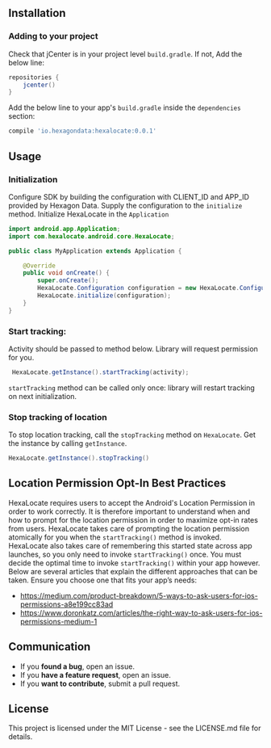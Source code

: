 
## Installation

### Adding to your project

Check that jCenter is in your project level `build.gradle`. If not, Add the below line:

```groovy
repositories {
    jcenter()
}
```

Add the below line to your app's `build.gradle` inside the `dependencies` section:
    
```groovy
compile 'io.hexagondata:hexalocate:0.0.1'
```

## Usage

### Initialization
Configure SDK by building the configuration with CLIENT_ID and APP_ID provided by Hexagon Data. Supply the configuration to the `initialize` method.  Initialize HexaLocate in the `Application`

```java
import android.app.Application;
import com.hexalocate.android.core.HexaLocate;

public class MyApplication extends Application {

    @Override
    public void onCreate() {
        super.onCreate();
        HexaLocate.Configuration configuration = new HexaLocate.Configuration.Builder(this, CLIENT_ID, APP_ID).build();
        HexaLocate.initialize(configuration);
    }
}
```

### Start tracking:
Activity should be passed to method below. Library will request permission for you.

```java
 HexaLocate.getInstance().startTracking(activity);
```
`startTracking` method can be called only once: library will restart tracking on next initialization.

### Stop tracking of location

To stop location tracking, call the `stopTracking` method on `HexaLocate`. Get the instance by calling `getInstance`.

```java
HexaLocate.getInstance().stopTracking()
```

## Location Permission Opt-In Best Practices

HexaLocate requires users to accept the Android's Location Permission in order to work correctly. It is therefore important to understand when and how to prompt for the location permission in order to maximize opt-in rates from users. HexaLocate takes care of prompting the location permission atomically for you when the `startTracking()` method is invoked. HexaLocate also takes care of remembering this started state across app launches, so you only need to invoke `startTracking()` once. You must decide  the optimal time to invoke `startTracking()` within your app however. Below are several articles that explain the different approaches that can be taken. Ensure you choose one that fits your app’s needs:
- https://medium.com/product-breakdown/5-ways-to-ask-users-for-ios-permissions-a8e199cc83ad
- https://www.doronkatz.com/articles/the-right-way-to-ask-users-for-ios-permissions-medium-1

## Communication

- If you **found a bug**, open an issue.
- If you **have a feature request**, open an issue.
- If you **want to contribute**, submit a pull request.

## License

This project is licensed under the MIT License - see the LICENSE.md file for details.